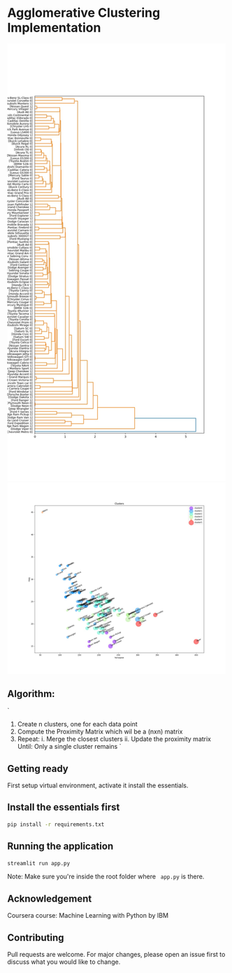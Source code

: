 # Agglomerative Clustering Implementation

<img src="https://github.com/Crazz-Zaac/agglomerative-clustering-implementation/blob/master/img/dendrogram.jpg" width="500">

<img src="https://github.com/Crazz-Zaac/agglomerative-clustering-implementation/blob/master/img/plotCluster.jpg" width="500">

## Algorithm:
`
1. Create n clusters, one for each data point
2. Compute the Proximity Matrix which wil be a (nxn) matrix
3. Repeat:
	i. Merge the closest clusters
	ii. Update the proximity matrix
  Until: Only a single cluster remains
`

## Getting ready
First setup virtual environment, activate it install the essentials.


## Install the essentials first
```bash
pip install -r requirements.txt
```

## Running the application
```bash
streamlit run app.py
```
Note: Make sure you're inside the root folder where ``` app.py``` is there.


## Acknowledgement 
Coursera course: Machine Learning with Python by IBM

## Contributing
Pull requests are welcome. For major changes, please open an issue first to discuss what you would like to change.

